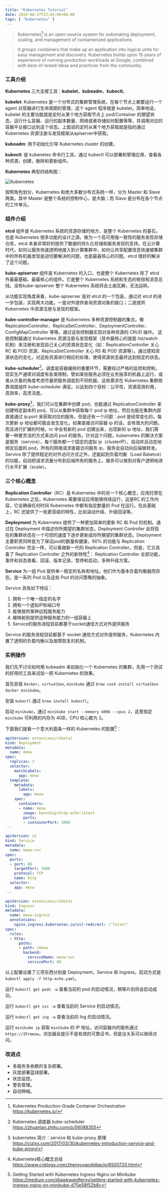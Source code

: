 ```yaml
---
title: "Kubernetes Tutorial"
date: 2019-06-27T23:03:09+08:00
tags: [ "Kubernetes" ]
---
```


> Kubernetes[^k8s] is an open-source system for automating deployment, scaling, and management of containerized applications.

> It groups containers that make up an application into logical units for easy management and discovery. Kubernetes builds upon 15 years of experience of running production workloads at Google, combined with best-of-breed ideas and practices from the community.

<!--more-->

### 工具介绍

__Kubernetes__ 三大支撑工具：__kubelet__，__kubeadm__，__kubectl__。

__kubelet__: Kubernetes 是一个分布式的集群管理系统，在每个节点上都要运行一个 agent 对容器进行生命周期的管理，这个 agent 程序就是 kubelet。简单地说，kubelet 的主要功能就是定时从某个地方获取节点上 pod/Container 的期望状态，运行什么容器、运行的副本数量、网络或者存储如何配置等等，并调用对应的容器平台接口达到这个状态。上面说的定时从某个地方获取就是指的通过 Kubernetes 资源注册与发现框架从apiserver中获取。

__kubeadm__: 用于初始化引导 Kubernetes cluster 的创建。

__kubectl__: 是 kubenetes 命令行工具，通过 kubectl 可以部署和管理应用，查看各种资源，创建，删除和更新组件。

__Kubernetes__ 典型的结构图：

![Kubernetes](/img/k8s_0330_01.png)

按照角色划分，Kubernetes 和绝大多数分布式系统一样，分为 Master 和 Slave 两类。其中 Master 是整个系统的控制中心，是大脑；而 Slave 是分布在各个节点的工作单元。

### 组件介绍

__etcd__ 组件是 Kubernetes 系统的资源存储的地方，是整个 Kubernetes 的基石，也是 Kubernetes 很多功能的设计之源。做为一个高可用强一致性的服务发现存储仓库，etcd 本身非常好的提供了数据的持久化存储和服务发现的支持。在云计算时代，如何让服务快速透明地接入到计算集群中，如何让共享配置信息快速被集群中的所有机器发现是迫切要解决的问题，也是最最核心的问题。etcd 很好的解决了这个问题。

__kube-apiserver__ 组件是 Kubernetes 的入口，也是整个 Kubernetes 除了 etcd 外最最基础、最最核心的组件。它是整个 Kubernetes 系统和生态的枢纽和消息总线。没有kube-apiserver 整个 Kubernetes 系统将会土崩瓦解，无法运转。

从功能实现角度来看，kube-apiserver 是对 etcd 的一个包装，通过对 etcd 的进一步包装，实现两大功能。一是对外提供查询资源对象的接口；二是提供 Kubernetes 中资源注册与发现的框架。

__kube-controller-manager__ 是 Kubernetes 多种资源控制器的集合。像 ReplicationController、ReplicaSetController、DeploymentController、ConfigMapController 等等。通过这些控制器实现对各种资源的 CRUD 操作。 这些控制器通过 Kubernetes 资源注册与发现框架（其中最核心的就是 list/watch 机制）来注册和发现自己关心的资源状态变化（如：ReplicationController 关心 RC 和 POD 资源、ReplicaSetController 关心 RS 和 POD 资源等）。通过感知资源状态的变化，对这些资源进行相应的处理，使得资源状态最终达到规定的状态。

__kube-scheduler__[^kube-scheduler]，调度是容器编排的重要环节，需要经过严格的监控和控制，现实生产通常对调度有各类限制，譬如某些服务必须在业务独享的机器上运行，或者从灾备的角度考虑尽量把服务调度到不同机器，这些需求在 Kubernetes 集群依靠调度组件 kube-scheduler 满足。以达到四个目标：公平性，资源高效利用，高效率，高灵活度。

__kube-proxy__[^kube-proxy]，我们可以在集群中创建 pod，也能通过 ReplicationController 来创建特定副本的 pod。可以从集群中获取每个 pod ip 地址，然后也能在集群内部直接通过 ip:port 来获取对应的服务。但是还有一个问题：pod 是经常变化的，每次更新 ip 地址都可能会发生变化，如果直接访问容器 ip 的话，会有很大的问题。而且进行扩展的时候，rc 中会有新的 pod 创建出来，出现新的 ip 地址，我们需要一种更灵活的方式来访问 pod 的服务。针对这个问题，kubernetes 的解决方案是服务（service），每个服务都一个固定的虚拟 ip（clusterIP），自动并且动态地绑定后面的 pod，所有的网络请求直接访问服务 ip，服务会自动向后端做转发。Service 除了提供稳定的对外访问方式之外，还能起到负载均衡（Load Balance）的功能，自动把请求流量分布到后端所有的服务上，服务可以做到对客户透明地进行水平扩展（scale）。

### 三个核心概念

__Replication Controller__（RC）是 Kubernetes 中的另一个核心概念，应用托管在 Kubernetes 之后，Kubernetes 需要保证应用能够持续运行，这是RC 的工作内容，它会确保任何时间 Kubernetes 中都有指定数量的 Pod 在运行。在此基础上，RC 还提供了一些更高级的特性，比如滚动升级、升级回滚等。

__Deployment__ 为 Kubernetes 提供了一种更加简单的更新 RC 和 Pod 的机制。通过在 Deployment 中描述你所期望的集群状态，Deployment Controller 会将现在的集群状态在一个可控的速度下逐步更新成你所期望的集群状态。Deployment 主要职责同样是为了保证pod的数量和健康，90% 的功能与 Replication Controller 完全一样，可以看做新一代的 Replication Controller。但是，它又具备了 Replication Controller 之外的新特性[^Deployment]：
Replication Controller 全部功能，事件和状态查看，回滚，版本记录，暂停和启动，多种升级方案。

__Service__ 为一组 Pod 提供单一稳定的名称和地址。他们作为基本负载均衡器而存在。是一系列 Pod 以及这些 Pod 的访问策略的抽象。

Service 具有如下特征：

1. 拥有一个唯一指定的名字
2. 拥有一个虚拟IP和端口号
3. 能够提供某种远程服务能力
4. 被映射到提供这种服务能力的一组容器上
5. Service的服务进程目前都基于socket通信方式对外提供服务

Service 的服务进程目前都基于 socket 通信方式对外提供服务，Kubernetes 内置了透明的负载均衡以及故障恢复的机制。

### 实例操作

我们先不讨论如何用 kubeadm 来初始化一个 Kubernetes 的集群，先用一个测试的好用的工具来试验一把 Kubernetes 的效果。

首先安装 `Docker`，`virtualbox`, `minikube` 通过 `brew cask install virtualbox docker minikube`。

安装 `kubectl` 通过 `brew install kubectl`。

启动 `minikube`，通过 `minikube start --memory 4096 --cpus 2`，这里指定 `minikube` 可利用的内存为 4GB，CPU 核心数为 2。

下面我们就看一个意大利面条一样的 Kubernetes 的配置[^sample]：

``` yaml
apiVersion: extensions/v1beta1
kind: Deployment
metadata:
  name: meow
spec:
  replicas: 2
  selector:
    matchLabels:
      app: meow
  template:
    metadata:
      labels:
        app: meow
    spec:
      containers:
      - name: meow
        image: kennship/http-echo:latest
        ports:
        - containerPort: 3000
---

apiVersion: v1
kind: Service
metadata:
  name: meow-svc
spec:
  ports:
  - port: 80
    targetPort: 3000
    protocol: TCP
    name: http
  selector:
    app: meow
---

apiVersion: extensions/v1beta1
kind: Ingress
metadata:
  name: meow-ingress
  annotations:
    nginx.ingress.kubernetes.io/ssl-redirect: \"false\"
spec:
  rules:
  - http:
      paths:
      - path: /meow
        backend:
          serviceName: meow-svc
          servicePort: 80
```

以上配置设置了三项东西分别是 Deployment，Service 和 Ingress。启动方式是 `kubectl apply -f http-echo.yaml`。

运行 `kubectl get pods -w` 查看当前的 pod 的启动情况，稍等片刻将会启动成功。

运行 `kubectl get svc -w` 查看当前的 Service 的启动情况。

运行 `kubectl get ing -w` 查看当前的 Ing 的启动情况。

运行 `minikube ip` 获取 `minikube` 的 IP 地址。访问容器内的服务通过 `https://IP/meow`，浏览器会提示不是有效的可靠证书，但是没关系可以继续访问。

### 改进点

- 多服务多依赖的复杂部署。
- 灰度部署蓝绿部署。
- 状态监控。
- 警告管理。
- 自动伸缩。

[^k8s]: Kubernetes Production-Grade Container Orchestration https://kubernetes.io/
[^kube-scheduler]: Kubernetes 调度器 kube-scheduler https://zhuanlan.zhihu.com/p/56088355
[^kube-proxy]: kubernetes 简介：service 和 kube-proxy 原理 https://cizixs.com/2017/03/30/kubernetes-introduction-service-and-kube-proxy/
[^Deployment]: Kubernetes核心概念总结 https://www.cnblogs.com/zhenyuyaodidiao/p/6500720.html
[^sample]: Getting Started with Kubernetes Ingress-Nginx on Minikube https://medium.com/@awkwardferny/getting-started-with-kubernetes-ingress-nginx-on-minikube-d75e58f52b6c
